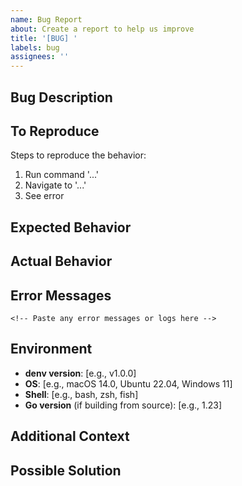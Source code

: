 ```yaml
---
name: Bug Report
about: Create a report to help us improve
title: '[BUG] '
labels: bug
assignees: ''
---
```


## Bug Description

<!-- A clear and concise description of what the bug is -->

## To Reproduce

Steps to reproduce the behavior:

1. Run command '...'
2. Navigate to '...'
3. See error

## Expected Behavior

<!-- A clear and concise description of what you expected to happen -->

## Actual Behavior

<!-- What actually happened -->

## Error Messages

```
<!-- Paste any error messages or logs here -->
```

## Environment

- **denv version**: [e.g., v1.0.0]
- **OS**: [e.g., macOS 14.0, Ubuntu 22.04, Windows 11]
- **Shell**: [e.g., bash, zsh, fish]
- **Go version** (if building from source): [e.g., 1.23]

## Additional Context

<!-- Add any other context about the problem here -->

## Possible Solution

<!-- Optional: suggest a fix or reason for the bug -->